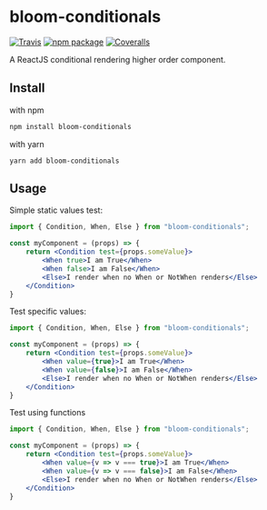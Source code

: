 # bloom-conditionals

[![Travis][build-badge]][build]
[![npm package][npm-badge]][npm]
[![Coveralls][coveralls-badge]][coveralls]

A ReactJS conditional rendering higher order component.

## Install
with npm
```bash
npm install bloom-conditionals
```
with yarn
```shell
yarn add bloom-conditionals
```

## Usage

Simple static values test:

```jsx
import { Condition, When, Else } from "bloom-conditionals";

const myComponent = (props) => {
    return <Condition test={props.someValue}>
        <When true>I am True</When>
        <When false>I am False</When>
        <Else>I render when no When or NotWhen renders</Else>
    </Condition>
}
```

Test specific values:

```jsx
import { Condition, When, Else } from "bloom-conditionals";

const myComponent = (props) => {
    return <Condition test={props.someValue}>
        <When value={true}>I am True</When>
        <When value={false}>I am False</When>
        <Else>I render when no When or NotWhen renders</Else>
    </Condition>
}
```

Test using functions

```jsx
import { Condition, When, Else } from "bloom-conditionals";

const myComponent = (props) => {
    return <Condition test={props.someValue}>
        <When value={v => v === true}>I am True</When>
        <When value={v => v === false}>I am False</When>
        <Else>I render when no When or NotWhen renders</Else>
    </Condition>
}
```


[build-badge]: https://travis-ci.org/DigiThinkIT/bloom-conditionals.svg?branch=master
[build]: https://travis-ci.org/DigiThinkIT/bloom-conditionals

[npm-badge]: https://img.shields.io/npm/v/npm-package.png?style=flat-square
[npm]: https://www.npmjs.org/package/npm-package

[coveralls-badge]: https://coveralls.io/repos/github/DigiThinkIT/bloom-conditionals/badge.svg
[coveralls]: https://coveralls.io/github/DigiThinkIT/bloom-conditionals
